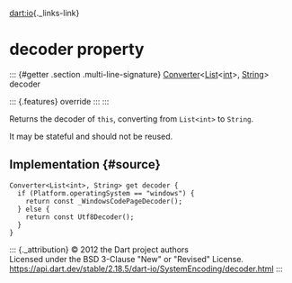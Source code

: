 [dart:io](../../dart-io/dart-io-library){._links-link}

decoder property
================

::: {#getter .section .multi-line-signature}
[Converter](../../dart-convert/converter-class)\<[List](../../dart-core/list-class)\<[int](../../dart-core/int-class)\>,
[String](../../dart-core/string-class)\> decoder

::: {.features}
override
:::
:::

Returns the decoder of `this`, converting from `List<int>` to `String`.

It may be stateful and should not be reused.

Implementation {#source}
--------------

``` {.language-dart data-language="dart"}
Converter<List<int>, String> get decoder {
  if (Platform.operatingSystem == "windows") {
    return const _WindowsCodePageDecoder();
  } else {
    return const Utf8Decoder();
  }
}
```

::: {._attribution}
© 2012 the Dart project authors\
Licensed under the BSD 3-Clause \"New\" or \"Revised\" License.\
<https://api.dart.dev/stable/2.18.5/dart-io/SystemEncoding/decoder.html>
:::
